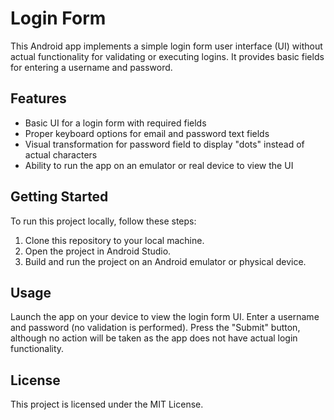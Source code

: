 # Login Form

This Android app implements a simple login form user interface (UI) without actual functionality for validating or executing logins. It provides basic fields for entering a username and password.

## Features
- Basic UI for a login form with required fields
- Proper keyboard options for email and password text fields
- Visual transformation for password field to display "dots" instead of actual characters
- Ability to run the app on an emulator or real device to view the UI

## Getting Started
To run this project locally, follow these steps:

1. Clone this repository to your local machine.
2. Open the project in Android Studio.
3. Build and run the project on an Android emulator or physical device.

## Usage
Launch the app on your device to view the login form UI. Enter a username and password (no validation is performed). Press the "Submit" button, although no action will be taken as the app does not have actual login functionality.

## License
This project is licensed under the MIT License.
